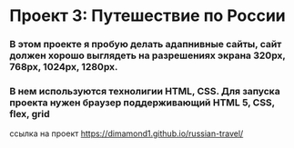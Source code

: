 # Проект 3: Путешествие по России

### В этом проекте я пробую делать адапнивные сайты, сайт должен хорошо выглядеть на  разрешениях экрана 320px, 768px, 1024px, 1280px.


### В нем используются технолигии HTML, CSS. Для запуска проекта нужен браузер поддерживающий HTML 5, CSS, flex, grid

ссылка на проект https://dimamond1.github.io/russian-travel/


